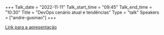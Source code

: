 +++
Talk_date = "2022-11-11"
Talk_start_time = "09:45"
Talk_end_time = "10:30"
Title = "DevOps cenário atual e tendências"
Type = "talk"
Speakers = ["andre-gusmao"]
+++

[Link para a apresentação](https://docs.google.com/presentation/d/1Xb4zTph7z2P38IsLq1ZsaAY9BkvOiRwxC7pkHtRt9HU/edit#slide=id.g293df9d028b_0_70)
